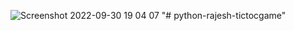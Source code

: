 ![Screenshot 2022-09-30 19 04 07](https://user-images.githubusercontent.com/86349146/193312900-b5e064e3-0622-4f26-a46c-03706a720242.png)
"# python-rajesh-tictocgame" 

